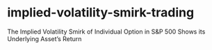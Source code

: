# implied-volatility-smirk-trading
The Implied Volatility Smirk of Individual Option in S&amp;P 500 Shows its Underlying Asset’s Return 
